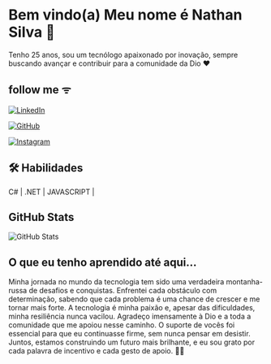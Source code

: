 
# Bem vindo(a) Meu nome é Nathan Silva 🗿







Tenho 25 anos, sou um tecnólogo apaixonado por inovação, sempre buscando avançar e contribuir para a comunidade da Dio ❤️
## follow me ᯤ 
[![LinkedIn](https://img.shields.io/badge/LinkedIn-0077B5?style=for-the-badge&logo=linkedin&logoColor=white)](https://www.linkedin.com/in/nathan-correia-silva-devx/)

[![GitHub](https://img.shields.io/badge/GitHub-100000?style=for-the-badge&logo=github&logoColor=white)](https://github.com/NCS-DEVX)

[![Instagram](https://img.shields.io/badge/-Instagram-%23E4405F?style=for-the-badge&logo=instagram&logoColor=white)](https://www.instagram.com/nathan.csx/)



## 🛠 Habilidades
C# | .NET | JAVASCRIPT |




## GitHub Stats
![GitHub Stats](https://github-readme-stats.vercel.app/api?username=NCS-DEVX&theme=transparent&bg_color=000&border_color=30A3DC&show_icons=true&icon_color=30A3DC&title_color=E94D5F&text_color=FFF)


## O que eu tenho aprendido até aqui... 

Minha jornada no mundo da tecnologia tem sido uma verdadeira montanha-russa de desafios e conquistas. Enfrentei cada obstáculo com determinação, sabendo que cada problema é uma chance de crescer e me tornar mais forte. A tecnologia é minha paixão e, apesar das dificuldades, minha resiliência nunca vacilou. Agradeço imensamente à Dio e a toda a comunidade que me apoiou nesse caminho. O suporte de vocês foi essencial para que eu continuasse firme, sem nunca pensar em desistir. Juntos, estamos construindo um futuro mais brilhante, e eu sou grato por cada palavra de incentivo e cada gesto de apoio. 🙏🚀





